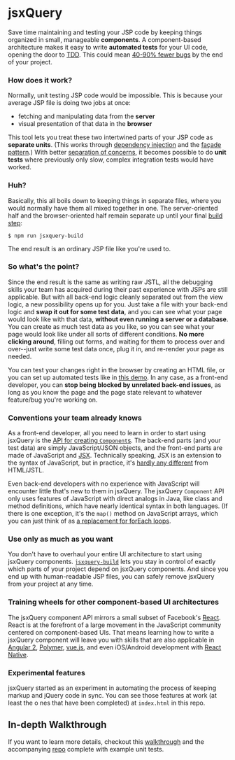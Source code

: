 # jsxQuery

Save time maintaining and testing your JSP code by keeping things organized in small, manageable **components**. A component-based architecture makes it easy to write **automated tests** for your UI code, opening the door to [TDD](http://agiledata.org/essays/tdd.html). This could mean [40-90% fewer bugs](http://research.microsoft.com/en-us/groups/ese/nagappan_tdd.pdf) by the end of your project.

### How does it work?

Normally, unit testing JSP code would be impossible. This is because your average JSP file is doing two jobs at once:

* fetching and manipulating data from the **server**
* visual presentation of that data in the **browser**

This tool lets you treat these two intertwined parts of your JSP code as **separate units**. (This works through [dependency injection](http://www.informit.com/articles/article.aspx?p=1946176&seqNum=2) and the [façade pattern](http://stackoverflow.com/questions/5242429/what-is-facade-design-pattern).) With better [separation of concerns](http://deviq.com/separation-of-concerns/), it becomes possible to do **unit tests** where previously only slow, complex integration tests would have worked.

### Huh?

Basically, this all boils down to keeping things in separate files, where you would normally have them all mixed together in one. The server-oriented half and the browser-oriented half remain separate up until your final [build step](https://justinsilvestre.gitbooks.io/unit-testing-in-atg/content/chapter2.html#building-some-jsp-files):

```
$ npm run jsxquery-build
```

The end result is an ordinary JSP file like you're used to.

### So what's the point?

Since the end result is the same as writing raw JSTL, all the debugging skills your team has acquired during their past experience with JSPs are still applicable. But with all back-end logic cleanly separated out from the view logic, a new possibility opens up for you. Just take a file with your back-end logic and **swap it out for some test data**, and you can see what your page would look like with that data, **without even running a server or a database**. You can create as much test data as you like, so you can see what your page would look like under all sorts of different conditions. **No more clicking around**, filling out forms, and waiting for them to process over and over--just write some test data once, plug it in, and re-render your page as needed.

You can test your changes right in the browser by creating an HTML file, or you can set up automated tests like in [this demo](https://github.com/justinsilvestre/jsxquery-demo). In any case, as a front-end developer, you can **stop being blocked by unrelated back-end issues**, as long as you know the page and the page state relevant to whatever feature/bug you're working on. 

### Conventions your team already knows

As a front-end developer, all you need to learn in order to start using jsxQuery is the [API for creating `Component`s](https://justinsilvestre.gitbooks.io/unit-testing-in-atg/content/chapter2.html). The back-end parts (and your test data) are simply JavaScript/JSON objects, and the front-end parts are made of JavaScript and [JSX](https://justinsilvestre.gitbooks.io/unit-testing-in-atg/content/chapter1.html). Technically speaking, JSX is an extension to the syntax of JavaScript, but in practice, it's [hardly any different](https://justinsilvestre.gitbooks.io/unit-testing-in-atg/content/jsx.html) from HTML/JSTL.

Even back-end developers with no experience with JavaScript will encounter little that's new to them in jsxQuery. The jsxQuery `Component` API only uses features of JavaScript with direct analogs in Java, like class and method definitions, which have nearly identical syntax in both languages. (If there is one exception, it's the `map()` method on JavaScript arrays, which you can just think of as [a replacement for forEach loops](https://justinsilvestre.gitbooks.io/unit-testing-in-atg/content/chapter3.html#3-iterating-over-collections).

### Use only as much as you want

You don't have to overhaul your entire UI architecture to start using jsxQuery components. [`jsxquery-build`](https://justinsilvestre.gitbooks.io/unit-testing-in-atg/content/chapter2.html#building-some-jsp-files) lets you stay in control of exactly which parts of your project depend on jsxQuery components. And since you end up with human-readable JSP files, you can safely remove jsxQuery from your project at any time.

### Training wheels for other component-based UI architectures

The jsxQuery component API mirrors a small subset of Facebook's [React](https://facebook.github.io/react/). React is at the forefront of a large movement in the JavaScript community centered on component-based UIs. That means learning how to write a jsxQuery component will leave you with skills that are also applicable in [Angular 2](https://angular.io/), [Polymer](https://www.polymer-project.org/1.0/), [vue.js](https://vuejs.org/), and even iOS/Android development with [React Native](https://facebook.github.io/react-native/).

### Experimental features

jsxQuery started as an experiment in automating the process of keeping markup and jQuery code in sync. You can see those features at work (at least the o nes that have been completed) at `index.html` in this repo.

## In-depth Walkthrough

If you want to learn more details, checkout this [walkthrough](https://justinsilvestre.gitbooks.io/unit-testing-in-atg/content/) and the accompanying [repo](https://github.com/justinsilvestre/jsxquery-demo) complete with example unit tests.

